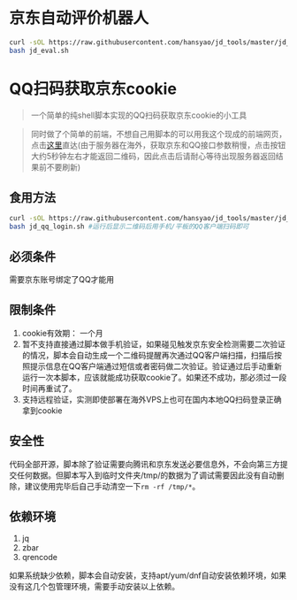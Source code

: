 # 京东自动评价机器人

```bash
curl -sOL https://raw.githubusercontent.com/hansyao/jd_tools/master/jd_eval.sh
bash jd_eval.sh

```

# QQ扫码获取京东cookie

>一个简单的纯shell脚本实现的QQ扫码获取京东cookie的小工具

>同时做了个简单的前端，不想自己用脚本的可以用我这个现成的前端网页，点击[这里](https://jdcookie.oneplus-solution.com)直达(由于服务器在海外，获取京东和QQ接口参数稍慢，点击按钮大约5秒钟左右才能返回二维码，因此点击后请耐心等待出现服务器返回结果前不要刷新)


## 食用方法

```bash
curl -sOL https://raw.githubusercontent.com/hansyao/jd_tools/master/jd_qq_login.sh
bash jd_qq_login.sh	#运行后显示二维码后用手机/平板的QQ客户端扫码即可
```

## 必须条件
需要京东账号绑定了QQ才能用

## 限制条件
1. cookie有效期： 一个月
2. 暂不支持直接通过脚本做手机验证，如果碰见触发京东安全检测需要二次验证的情况，脚本会自动生成一个二维码提醒再次通过QQ客户端扫描，扫描后按照提示信息在QQ客户端通过短信或者密码做二次验证。验证通过后手动重新运行一次本脚本，应该就能成功获取cookie了。如果还不成功，那必须过一段时间再重试了。
3. 支持远程验证，实测即使部署在海外VPS上也可在国内本地QQ扫码登录正确拿到cookie

## 安全性
代码全部开源，脚本除了验证需要向腾讯和京东发送必要信息外，不会向第三方提交任何数据。但脚本写入到临时文件夹/tmp/的数据为了调试需要因此没有自动删除，建议使用完毕后自己手动清空一下`rm -rf /tmp/*`。

## 依赖环境

1. jq
2. zbar
3. qrencode

如果系统缺少依赖，脚本会自动安装，支持apt/yum/dnf自动安装依赖环境，如果没有这几个包管理环境，需要手动安装以上依赖。



